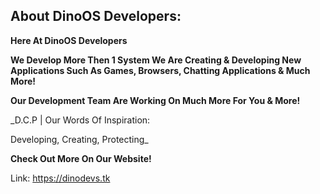 ## About DinoOS Developers:

**Here At DinoOS Developers**

**We Develop More Then 1 System We Are Creating & Developing New Applications
Such As Games, Browsers, Chatting Applications & Much More!**

**Our Development Team Are Working On Much More For You & More!**

_D.C.P | Our Words Of Inspiration:

Developing, Creating, Protecting_


**Check Out More On Our Website!**

Link:
https://dinodevs.tk
